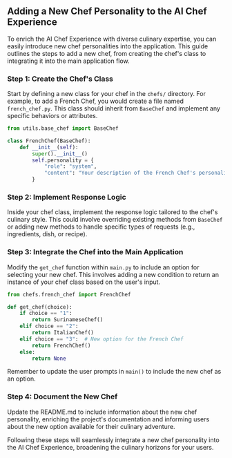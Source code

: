 ## Adding a New Chef Personality to the AI Chef Experience

To enrich the AI Chef Experience with diverse culinary expertise, you can easily introduce new chef personalities into the application. This guide outlines the steps to add a new chef, from creating the chef's class to integrating it into the main application flow.

### Step 1: Create the Chef's Class
Start by defining a new class for your chef in the `chefs/` directory. For example, to add a French Chef, you would create a file named `french_chef.py`. This class should inherit from `BaseChef` and implement any specific behaviors or attributes.

```python
from utils.base_chef import BaseChef

class FrenchChef(BaseChef):
    def __init__(self):
        super().__init__()
        self.personality = {
            "role": "system",
            "content": "Your description of the French Chef's personality here."
        }
```

### Step 2: Implement Response Logic
Inside your chef class, implement the response logic tailored to the chef's culinary style. This could involve overriding existing methods from `BaseChef` or adding new methods to handle specific types of requests (e.g., ingredients, dish, or recipe).

### Step 3: Integrate the Chef into the Main Application
Modify the `get_chef` function within `main.py` to include an option for selecting your new chef. This involves adding a new condition to return an instance of your chef class based on the user's input.

```python
from chefs.french_chef import FrenchChef

def get_chef(choice):
    if choice == "1":
        return SurinameseChef()
    elif choice == "2":
        return ItalianChef()
    elif choice == "3":  # New option for the French Chef
        return FrenchChef()
    else:
        return None
```

Remember to update the user prompts in `main()` to include the new chef as an option.

### Step 4: Document the New Chef
Update the README.md to include information about the new chef personality, enriching the project's documentation and informing users about the new option available for their culinary adventure.

Following these steps will seamlessly integrate a new chef personality into the AI Chef Experience, broadening the culinary horizons for your users.